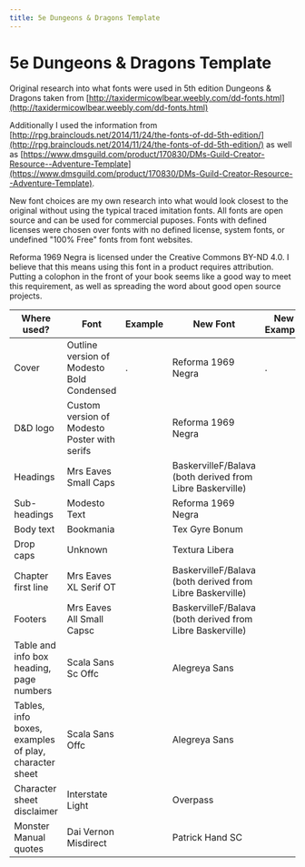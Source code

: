 ```yaml
---
title: 5e Dungeons & Dragons Template
---
```


# 5e Dungeons & Dragons Template
Original research into what fonts were used in 5th edition Dungeons & Dragons taken from [http://taxidermicowlbear.weebly.com/dd-fonts.html](http://taxidermicowlbear.weebly.com/dd-fonts.html)

Additionally I used the information from [http://rpg.brainclouds.net/2014/11/24/the-fonts-of-dd-5th-edition/](http://rpg.brainclouds.net/2014/11/24/the-fonts-of-dd-5th-edition/) as well as [https://www.dmsguild.com/product/170830/DMs-Guild-Creator-Resource--Adventure-Template](https://www.dmsguild.com/product/170830/DMs-Guild-Creator-Resource--Adventure-Template).

New font choices are my own research into what would look closest to the original without using the typical traced imitation fonts. All fonts are open source and can be used for commercial puposes. Fonts with defined licenses were chosen over fonts with no defined license, system fonts, or undefined "100% Free" fonts from font websites.

Reforma 1969 Negra is licensed under the Creative Commons BY-ND 4.0. I believe that this means using this font in a product requires attribution. Putting a colophon in the front of your book seems like a good way to meet this requirement, as well as spreading the word about good open source projects.

| Where used?                                           | Font                                         | Example | New Font                                                  | New Example |
|-------------------------------------------------------|----------------------------------------------|---------|-----------------------------------------------------------|-------------|
| Cover                                                 | Outline version of Modesto Bold Condensed    | .       | Reforma 1969 Negra                                        | .           |
| D&D logo                                              | Custom version of Modesto Poster with serifs |         | Reforma 1969 Negra                                        |             |
| Headings                                              | Mrs Eaves Small Caps                         |         | BaskervilleF/Balava (both derived from Libre Baskerville) |             |
| Sub-headings                                          | Modesto Text                                 |         | Reforma 1969 Negra                                        |             |
| Body text                                             | Bookmania                                    |         | Tex Gyre Bonum                                            |             |
| Drop caps                                             | Unknown                                      |         | Textura Libera                                            |             |
| Chapter first line                                    | Mrs Eaves XL Serif OT                        |         | BaskervilleF/Balava (both derived from Libre Baskerville) |             |
| Footers                                               | Mrs Eaves All Small Capsc                    |         | BaskervilleF/Balava (both derived from Libre Baskerville) |             |
| Table and info box heading, page numbers              | Scala Sans Sc Offc                           |         | Alegreya Sans                                             |             |
| Tables, info boxes, examples of play, character sheet | Scala Sans Offc                              |         | Alegreya Sans                                             |             |
| Character sheet disclaimer                            | Interstate Light                             |         | Overpass                                                  |             |
| Monster Manual quotes                                 | Dai Vernon Misdirect                         |         | Patrick Hand SC                                           |             |
